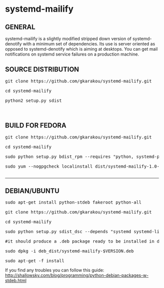 # systemd-mailify

GENERAL
-------------------
systemd-mailify is a slightly modified stripped down version of systemd-denotify with a minimum set of dependencies. Its use is server oriented as opposed to systemd-denotify which is aiming at desktops. You can get mail notifications on systemd service failures on a production machine.

SOURCE DISTRIBUTION
---------------------

<pre>
git clone https://github.com/gkarakou/systemd-mailify.git

cd systemd-mailify

python2 setup.py sdist


</pre>

BUILD FOR FEDORA
------------------
<pre>
git clone https://github.com/gkarakou/systemd-mailify.git

cd systemd-mailify

sudo python setup.py bdist_rpm --requires "python, systemd-python, systemd, systemd-libs " --build-requires="python-setuptools" --vendor="gkarakou@gmail.com" --post-install=postinstall.sh

sudo yum --nogpgcheck localinstall dist/systemd-mailify-1.0-1.noarch.rpm

</pre>

-------------------------------

DEBIAN/UBUNTU
----------------

<pre>
sudo apt-get install python-stdeb fakeroot python-all

git clone https://github.com/gkarakou/systemd-mailify.git

cd systemd-mailify

sudo python setup.py sdist_dsc --depends "systemd systemd-libs python-systemd " --build-depends "python-setuptools" bdist_deb

#it should produce a .deb package ready to be installed in deb_dist directory (hint:ls -al deb_dist|grep deb):

sudo dpkg -i deb_dist/systemd-mailify-$VERSION.deb

sudo apt-get -f install
</pre>

If you find any troubles you can follow this guide:
http://shallowsky.com/blog/programming/python-debian-packages-w-stdeb.html


